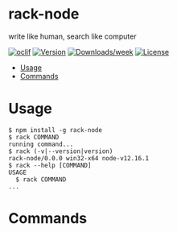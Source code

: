 rack-node
=========

write like human, search like computer

[![oclif](https://img.shields.io/badge/cli-oclif-brightgreen.svg)](https://oclif.io)
[![Version](https://img.shields.io/npm/v/rack-node.svg)](https://npmjs.org/package/rack-node)
[![Downloads/week](https://img.shields.io/npm/dw/rack-node.svg)](https://npmjs.org/package/rack-node)
[![License](https://img.shields.io/npm/l/rack-node.svg)](https://github.com/parvezmrobin/rack-node/blob/master/package.json)

<!-- toc -->
* [Usage](#usage)
* [Commands](#commands)
<!-- tocstop -->
# Usage
<!-- usage -->
```sh-session
$ npm install -g rack-node
$ rack COMMAND
running command...
$ rack (-v|--version|version)
rack-node/0.0.0 win32-x64 node-v12.16.1
$ rack --help [COMMAND]
USAGE
  $ rack COMMAND
...
```
<!-- usagestop -->
# Commands
<!-- commands -->

<!-- commandsstop -->
